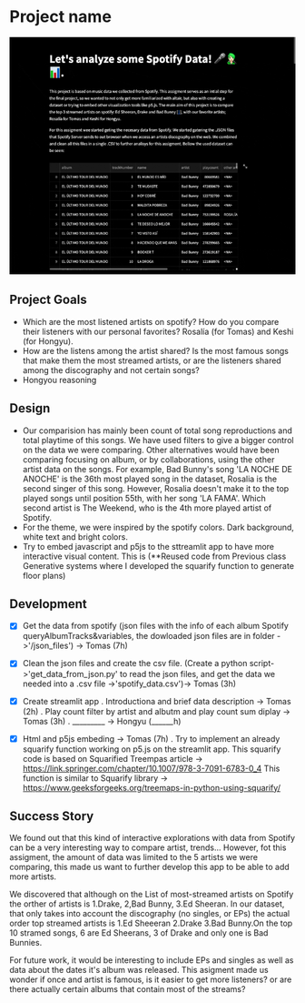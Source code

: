 # Project name

![A screenshot of your application. Could be a GIF.](screenshot.gif)



## Project Goals

<!-- TODO: **A clear description of the goals of your project.** Describe the question that you are enabling a user to answer. The question should be compelling and the solution should be focused on helping users achieve their goals.  -->

- Which are the most listened artists on spotify? How do you compare their listeners with our personal favorites? Rosalía (for Tomas) and Keshi (for Hongyu). 
- How are the listens among the artist shared? Is the most famous songs that make them the most streamed artists, or are the listeners shared among the discography and not certain songs? 
- Hongyou reasoning


## Design

<!-- TODO: **A rationale for your design decisions.** How did you choose your particular visual encodings and interaction techniques? What alternatives did you consider and how did you arrive at your ultimate choices? -->

-  Our comparision has mainly been count of total song reproductions and total playtime of this songs. We have used filters to give a bigger control on the data we were comparing. Other alternatives would have been comparing focusing on album, or by collaborations, using the other artist data on the songs. For example, Bad Bunny's song 'LA NOCHE DE ANOCHE' is the 36th most played song in the dataset, Rosalia is the second singer of this song. However, Rosalia doesn't make it to the top played songs until position 55th, with her song 'LA FAMA'. Which second artist is The Weekend, who is the 4th more played artist of Spotify. 
- For the theme, we were inspired by the spotify colors. Dark background, white text and bright colors.
- Try to embed javascript and p5js to the sttreamlit app to have more interactive visual content. This is (**Reused code from Previous class Generative systems where I developed the squarify function to generate floor plans)

## Development

<!-- TODO: **An overview of your development process.** Describe how the work was split among the team members. Include a commentary on the development process, including answers to the following questions: Roughly how much time did you spend developing your application (in people-hours)? What aspects took the most time? -->

- [x] Get the data from spotify (json files with the info of each album Spotify queryAlbumTracks&variables, the dowloaded json files are in folder ->'/json_files') -> Tomas (7h) 
- [x] Clean the json files and create the csv file. (Create a python script->'get_data_from_json.py' to read the json files, and get the data we needed into a .csv file ->'spotify_data.csv')-> Tomas (3h)
- [x] Create streamlit app
        . Introductiona and brief data description -> Tomas (2h)
        . Play count filter by artist and albutm and play count sum diplay -> Tomas (3h)
        . _________ -> Hongyu  (______h)
- [x] Html and p5js embeding ->  Tomas (7h) 
        . Try to implement an already squarify function working on p5.js on the streamlit app. This squarify code is based on Squarified Treempas article -> https://link.springer.com/chapter/10.1007/978-3-7091-6783-0_4 
        This function is similar to Squarify library -> https://www.geeksforgeeks.org/treemaps-in-python-using-squarify/


## Success Story

<!-- TODO:  **A success story of your project.** Describe an insight or discovery you gain with your application that relates to the goals of your project. -->

We found out that this kind of interactive explorations with data from Spotify can be a very interesting way to compare artist, trends... However, fot this assigment, the amount of data was limited to the 5 artists we were comparing, this made us want to further develop this app to be able to add more artists.

We discovered that although on the List of most-streamed artists on Spotify the orther of artists is 1.Drake, 2,Bad Bunny, 3.Ed Sheeran. In our dataset, that only takes into account the discography (no singles, or EPs) the actual order top streamed artists is 1.Ed Sheeeran 2.Drake 3.Bad Bunny.On the top 10 stramed songs, 6 are Ed Sheerans, 3 of Drake and only one is Bad Bunnies.

For future work, it would be interesting to include EPs and singles as well as data about the dates it's album was released. This asigment made us wonder if once and artist is famous, is it easier to get more listeners? or are there actually certain albums that contain most of the streams?
